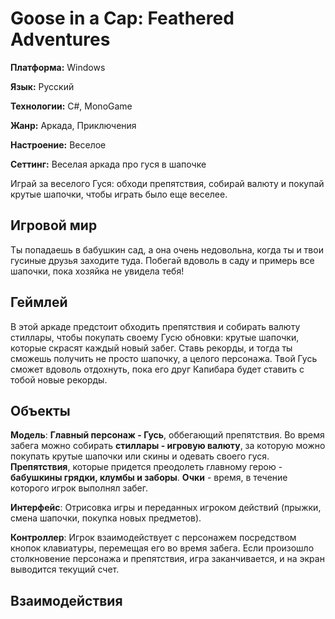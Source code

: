 # Goose in a Cap: Feathered Adventures
**Платформа:** Windows

**Язык:** Русский

**Технологии:** C#, MonoGame

**Жанр:** Аркада, Приключения

**Настроение:** Веселое

**Сеттинг:** Веселая аркада про гуся в шапочке

Играй за веселого Гуся: обходи препятствия, собирай валюту и покупай крутые шапочки, чтобы играть было еще веселее.

## Игровой мир

Ты попадаешь в бабушкин сад, а она очень недовольна, когда ты и твои гусиные друзья заходите туда. Побегай вдоволь в саду и примерь все шапочки, пока хозяйка не увидела тебя!

## Геймлей

В этой аркаде предстоит обходить препятствия и собирать валюту стиллары, чтобы покупать своему Гусю обновки: крутые шапочки, которые скрасят каждый новый забег. Ставь рекорды, и тогда ты сможешь получить не просто шапочку, а целого персонажа. Твой Гусь сможет вдоволь отдохнуть, пока его друг Капибара будет ставить с тобой новые рекорды.

## Объекты

**Модель**: **Главный персонаж - Гусь**, оббегающий препятствия. Во время забега можно собирать **стиллары - игровую валюту**, за которую можно покупать крутые шапочки или скины и одевать своего гуся. **Препятствия**, которые придется преодолеть главному герою - **бабушкины грядки, клумбы и заборы**. **Очки** - время, в течение которого игрок выполнял забег.

**Интерфейс**: Отрисовка игры и переданных игроком действий (прыжки, смена шапочки, покупка новых предметов).

**Контроллер**: Игрок взаимодействует с персонажем посредством кнопок клавиатуры, перемещая его во время забега. Если произошло столкновение персонажа и препятствия, игра заканчивается, и на экран выводится текущий счет.

## Взаимодействия

